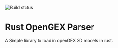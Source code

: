 ![Build status](https://travis-ci.com/lilith645/opengex_parser.svg?branch=master)
# Rust OpenGEX Parser
A Simple library to load in openGEX 3D models in rust.
